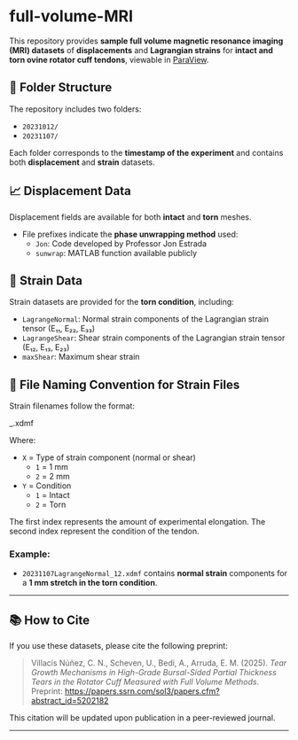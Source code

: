 # full-volume-MRI

This repository provides **sample full volume magnetic resonance imaging (MRI) datasets** of **displacements** and **Lagrangian strains** for **intact and torn ovine rotator cuff tendons**, viewable in [ParaView](https://www.paraview.org/).

## 📁 Folder Structure

The repository includes two folders:
- `20231012/`
- `20231107/`

Each folder corresponds to the **timestamp of the experiment** and contains both **displacement** and **strain** datasets.

## 📈 Displacement Data

Displacement fields are available for both **intact** and **torn** meshes.

- File prefixes indicate the **phase unwrapping method** used:
  - `Jon`: Code developed by Professor Jon Estrada
  - `sunwrap`: MATLAB function available publicly

## 💠 Strain Data

Strain datasets are provided for the **torn condition**, including:
- `LagrangeNormal`: Normal strain components of the Lagrangian strain tensor (E₁₁, E₂₂, E₃₃)
- `LagrangeShear`: Shear strain components of the Lagrangian strain tensor (E₁₂, E₁₃, E₂₃)
- `maxShear`: Maximum shear strain

## 🧩 File Naming Convention for Strain Files

Strain filenames follow the format:

<TIMESTAMP><StrainType>_<XY>.xdmf

Where:
- `X` = Type of strain component (normal or shear)
  - `1` = 1 mm
  - `2` = 2 mm
- `Y` = Condition  
  - `1` = Intact
  - `2` = Torn

The first index represents the amount of experimental elongation. The second index represent the condition of the tendon.

### Example:
- `20231107LagrangeNormal_12.xdmf` contains **normal strain** components for a **1 mm stretch in the torn condition**.

---

## 📚 How to Cite

If you use these datasets, please cite the following preprint:

> Villacís Núñez, C. N., Scheven, U., Bedi, A., Arruda, E. M. (2025). *Tear Growth Mechanisms in High-Grade Bursal-Sided Partial Thickness Tears in the Rotator Cuff Measured with Full Volume Methods*. Preprint: https://papers.ssrn.com/sol3/papers.cfm?abstract_id=5202182

This citation will be updated upon publication in a peer-reviewed journal.

---

